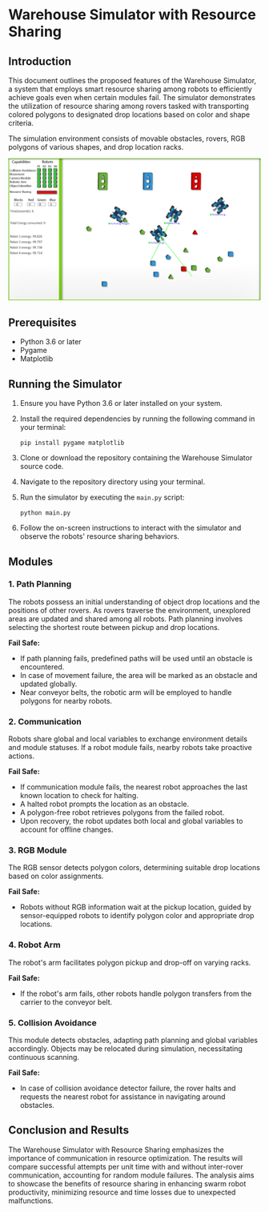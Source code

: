 # Warehouse Simulator with Resource Sharing

## Introduction

This document outlines the proposed features of the Warehouse Simulator, a system that employs smart resource sharing among robots to efficiently achieve goals even when certain modules fail. The simulator demonstrates the utilization of resource sharing among rovers tasked with transporting colored polygons to designated drop locations based on color and shape criteria.

The simulation environment consists of movable obstacles, rovers, RGB polygons of various shapes, and drop location racks.

![UI](UI.png)

## Prerequisites

- Python 3.6 or later
- Pygame
- Matplotlib

## Running the Simulator

1. Ensure you have Python 3.6 or later installed on your system.
2. Install the required dependencies by running the following command in your terminal:

   ```
   pip install pygame matplotlib
   ```

3. Clone or download the repository containing the Warehouse Simulator source code.

4. Navigate to the repository directory using your terminal.

5. Run the simulator by executing the `main.py` script:

   ```
   python main.py
   ```

6. Follow the on-screen instructions to interact with the simulator and observe the robots' resource sharing behaviors.


## Modules

### 1. Path Planning

The robots possess an initial understanding of object drop locations and the positions of other rovers. As rovers traverse the environment, unexplored areas are updated and shared among all robots. Path planning involves selecting the shortest route between pickup and drop locations.

**Fail Safe:**
- If path planning fails, predefined paths will be used until an obstacle is encountered.
- In case of movement failure, the area will be marked as an obstacle and updated globally.
- Near conveyor belts, the robotic arm will be employed to handle polygons for nearby robots.

### 2. Communication

Robots share global and local variables to exchange environment details and module statuses. If a robot module fails, nearby robots take proactive actions.

**Fail Safe:**
- If communication module fails, the nearest robot approaches the last known location to check for halting.
- A halted robot prompts the location as an obstacle.
- A polygon-free robot retrieves polygons from the failed robot.
- Upon recovery, the robot updates both local and global variables to account for offline changes.

### 3. RGB Module

The RGB sensor detects polygon colors, determining suitable drop locations based on color assignments.

**Fail Safe:**
- Robots without RGB information wait at the pickup location, guided by sensor-equipped robots to identify polygon color and appropriate drop locations.

### 4. Robot Arm

The robot's arm facilitates polygon pickup and drop-off on varying racks.

**Fail Safe:**
- If the robot's arm fails, other robots handle polygon transfers from the carrier to the conveyor belt.

### 5. Collision Avoidance

This module detects obstacles, adapting path planning and global variables accordingly. Objects may be relocated during simulation, necessitating continuous scanning.

**Fail Safe:**
- In case of collision avoidance detector failure, the rover halts and requests the nearest robot for assistance in navigating around obstacles.

## Conclusion and Results

The Warehouse Simulator with Resource Sharing emphasizes the importance of communication in resource optimization. The results will compare successful attempts per unit time with and without inter-rover communication, accounting for random module failures. The analysis aims to showcase the benefits of resource sharing in enhancing swarm robot productivity, minimizing resource and time losses due to unexpected malfunctions.

